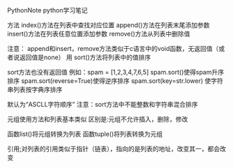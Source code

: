 PythonNote
python学习笔记

方法
index()方法在列表中查找对应位置
append()方法在列表末尾添加参数
insert()方法在列表任意位置添加参数
remove()方法从列表中删除值

注意：
append和insert，remove方法类似于c语言中的void函数，无返回值（或者说返回值是none）
用 sort()方法将列表中的值排序

sort方法也没有返回值
例如：spam = [1,2,3,4,7,6,5]
spam.sort()使得spam升序排序
spam.sort(reverse=True)使得逆序排序
spam.sort(key=str.lower) 使字符串列表按字典序排序

默认为“ASCLL字符顺序”
注意：sort方法中不能整数和字符串混合排序

元组使用方法和列表基本类似
区别是:元组不允许插入，删除，修改

函数list()将元组转换为列表
函数tuple()将列表转换为元组

引用;对列表的引用类似于指针（链表），指向的是列表的地址，改变其一，都会改变
